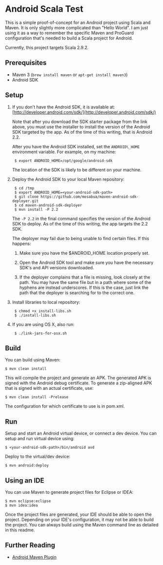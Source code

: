 Android Scala Test
==================

This is a simple proof-of-concept for an Android project using Scala and Maven. It is only slightly
more complicated than "Hello World". I am just using it as a way to remember the specific Maven and
ProGuard configuration that's needed to build a Scala project for Android.

Currently, this project targets Scala 2.9.2.

Prerequisites
-------------
* Maven 3 (`brew install maven` or `apt-get install maven3`)
* Android SDK

Setup
-----
1. If you don't have the Android SDK, it is available at:
   [http://developer.android.com/sdk/](http://developer.android.com/sdk/)

   Note that after you download the SDK starter package from the link
   above, you must use the installer to install the version of the
   Android SDK targeted by the app. As of the time of this writing,
   that is Android 2.2.

   After you have the Android SDK installed, set the `ANDROID\_HOME`
   environment variable. For example, on my machine:

        $ export ANDROID_HOME=/opt/google/android-sdk

   The location of the SDK is likely to be different on your machine.

2. Deploy the Android SDK to your local Maven repository:
   
        $ cd /tmp
        $ export ANDROID_HOME=<your-android-sdk-path>
        $ git clone https://github.com/mosabua/maven-android-sdk-deployer.git
        $ cd maven-android-sdk-deployer
        $ mvn install -P 2.2

   The `-P 2.2` in the final command specifies the version of the
   Android SDK to deploy. As of the time of this writing, the app
   targets the 2.2 SDK.

   The deployer may fail due to being unable to find certain files. If this
   happens:

     1. Make sure you have the $ANDROID_HOME location properly set.

     2. Open the Android SDK tool and make sure you have the necessary
        SDK's and API versions downloaded.

     3. If the deployer complains that a file is missing, look closely at
        the path. You may have the same file but in a path where some of
        the hyphens are instead underscores. If this is the case, just link
        the path that the deployer is searching for to the correct one.

3. Install libraries to local repository:

        $ chmod +x install-libs.sh
        $ ./install-libs.sh

4. If you are using OS X, also run:

        $ ./link-jars-for-osx.sh

Build
-----
You can build using Maven:

    $ mvn clean install

This will compile the project and generate an APK. The generated APK is
signed with the Android debug certificate. To generate a zip-aligned APK
that is signed with an actual certificate, use:

    $ mvn clean install -Prelease

The configuration for which certificate to use is in pom.xml.

Run
---
Setup and start an Android virtual device, or connect a dev device.
You can setup and run virtual device using:

    $ <your-android-sdk-path>/bin/android avd

Deploy to the virtual/dev device:

    $ mvn android:deploy

Using an IDE
------------
You can use Maven to generate project files for Eclipse or IDEA:

    $ mvn eclipse:eclipse
    $ mvn idea:idea

Once the project files are generated, your IDE should be able to open
the project. Depending on your IDE's configuration, it may not be able
to build the project. You can always build using the Maven command line
as detailed in this readme.

Further Reading
---------------
- [Android Maven Plugin](http://code.google.com/p/maven-android-plugin/)

